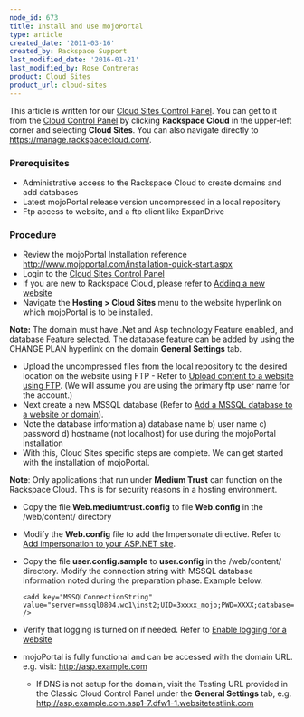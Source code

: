 ```yaml
---
node_id: 673
title: Install and use mojoPortal
type: article
created_date: '2011-03-16'
created_by: Rackspace Support
last_modified_date: '2016-01-21'
last_modified_by: Rose Contreras
product: Cloud Sites
product_url: cloud-sites
---
```


This article is written for our [Cloud Sites Control Panel](https://manage.rackspacecloud.com/). You can get to it from the [Cloud Control Panel](https://mycloud.rackspace.com) by clicking **Rackspace Cloud** in the upper-left corner and selecting **Cloud Sites**. You can also navigate directly to <https://manage.rackspacecloud.com/>.

### Prerequisites

-   Administrative access to the Rackspace Cloud to create domains and
    add databases
-   Latest mojoPortal release version uncompressed in a local repository
-   Ftp access to website, and a ftp client like ExpanDrive

### Procedure

-   Review the mojoPortal Installation reference
    <http://www.mojoportal.com/installation-quick-start.aspx>
-   Login to the [Cloud Sites Control Panel](http://manage.rackspacecloud.com/pages/Login.jsp%7C)
-   If you are new to Rackspace Cloud, please refer to [Adding a new website](/how-to/getting-started-with-cloud-sites-how-to-add-a-new-website)
-   Navigate the **Hosting > Cloud Sites** menu to the website hyperlink
    on which mojoPortal is to be installed.

  **Note:** The domain must have .Net and Asp technology Feature enabled,
and database Feature selected. The database feature can be added by
using the CHANGE PLAN hyperlink on the domain **General Settings** tab.

-   Upload the uncompressed files from the local repository to the
    desired location on the website using FTP - Refer to [Upload content to a website using FTP](/how-to/getting-started-with-cloud-sites-uploading-your-content).
    (We will assume you are using the primary ftp user name for
    the account.)
-   Next create a new MSSQL database (Refer to [Add a MSSQL database to a website or domain](/how-to/rackspace-cloud-sites-essentials-mysql-databases)).
-   Note the database information a) database name b) user name c)
    password d) hostname (not localhost) for use during the mojoPortal
    installation
-   With this, Cloud Sites specific steps are complete. We can get
    started with the installation of mojoPortal.

  **Note**: Only applications that run under **Medium Trust** can function
on the Rackspace Cloud. This is for security reasons in a hosting
environment.

-   Copy the file **Web.mediumtrust.config** to file **Web.config** in the
    /web/content/ directory
-   Modify the **Web.config** file to add the Impersonate directive. Refer
    to [Add impersonation to your ASP.NET site](/how-to/add-impersonation-to-your-aspnet-cloud-site).
-   Copy the file **user.config.sample** to **user.config** in the
    /web/content/ directory. Modify the connection string with MSSQL
    database information noted during the preparation phase.
    Example below.

        <add key="MSSQLConnectionString" value="server=mssql0804.wc1\inst2;UID=3xxxx_mojo;PWD=XXXX;database=3xxxx_mojo" />

-   Verify that logging is turned on if needed. Refer to [Enable logging for a website](/how-to/enabling-raw-logging-for-a-cloud-sites-website)
-   mojoPortal is fully functional and can be accessed with the
    domain URL. e.g. visit: http://asp.example.com
    -   If DNS is not setup for the domain, visit the Testing
        URL provided in the Classic Cloud Control Panel under the
        **General Settings** tab,
        e.g. http://asp.example.com.asp1-7.dfw1-1.websitetestlink.com
